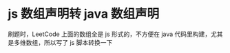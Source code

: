 # js 数组声明转 java 数组声明
刷题时，LeetCode 上面的数组全是 js 形式的，不方便在 java 代码里构建，尤其是多维数组，所以写了 js 脚本转换一下  

<newArray/>